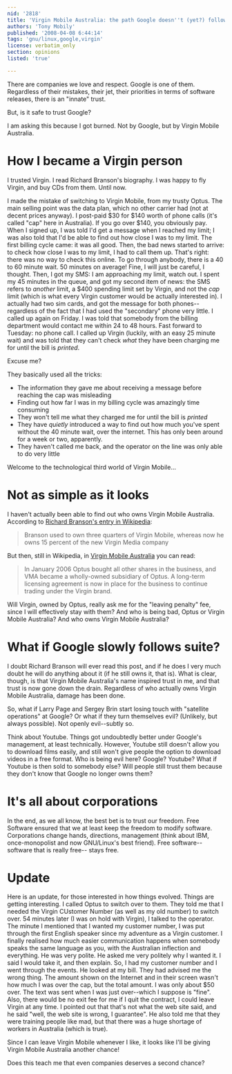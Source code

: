 ```yaml
---
nid: '2818'
title: 'Virgin Mobile Australia: the path Google doesn''t (yet?) follow'
authors: 'Tony Mobily'
published: '2008-04-08 6:44:14'
tags: 'gnu/linux,google,virgin'
license: verbatim_only
section: opinions
listed: 'true'

---
```

There are companies we love and respect. Google is one of them. Regardless of their mistakes, their jet, their priorities in terms of software releases, there is an "innate" trust.

But, is it safe to trust Google?

I am asking this because I got burned. Not by Google, but by Virgin Mobile Australia. 

<!--break-->

# How I became a Virgin person

I trusted Virgin. I read Richard Branson's biography. I was happy to fly Virgin, and buy CDs from them. Until now.

I made the mistake of switching to Virgin Mobile, from my trusty Optus. The main selling point was the data plan, which no other carrier had (not at decent prices anyway). I post-paid $30 for $140 worth of phone calls (it's called "cap" here in Australia). If you go over $140, you obviously pay. When I signed up, I was told I'd get a message when I reached my limit; I was also told that I'd be able to find out how close I was to my limit. The first billing cycle came: it was all good. Then, the bad news started to arrive: to check how close I was to my limit, I had to call them up. That's right: there was no way to check this online. To go through anybody, there is a 40 to 60 minute wait. 50 minutes on average! Fine, I will just be careful, I thought. Then, I got my SMS: I am approaching my limit, watch out. I spent my 45 minutes in the queue, and got my second item of news: the SMS refers to _another_ limit, a $400 spending limit set by Virgin, and not the _cap_ limit (which is what every Virgin customer would be actually interested in).
I actually had two sim cards, and got the message for both phones--regardless of the fact that I had used the "secondary" phone very little. I called up again on Friday. I was told that somebody from the billing department would contact me within 24 to 48 hours. Fast forward to Tuesday: no phone call. I called up Virgin (luckily, with an easy 25 minute wait) and was told that they can't check _what_ they have been charging me for until the bill is _printed_.

Excuse me?

They basically used all the tricks:

* The information they gave me about receiving a message before reaching the cap was misleading
* Finding out how far I was in my billing cycle was amazingly time consuming
* They won't tell me what they charged me for until the bill is _printed_
* They have _quietly_ introduced a way to find out how much you've spent without the 40 minute wait, over the internet. This has only been around for a week or two, apparently.
* They haven't called me back, and the operator on the line was only able to do very little

Welcome to the technological third world of Virgin Mobile...

# Not as simple as it looks

I haven't actually been able to find out who owns Virgin Mobile Australia. According to [Richard Branson's entry in Wikipedia](http://en.wikipedia.org/wiki/Richard_Branson):

> Branson used to own three quarters of Virgin Mobile, whereas now he owns 15 percent of the new Virgin Media company

But then, still in Wikipedia, in [Virgin Mobile Australia](http://en.wikipedia.org/wiki/Virgin_Mobile_Australia) you can read:

>In January 2006 Optus bought all other shares in the business, and VMA became a wholly-owned subsidiary of Optus. A long-term licensing agreement is now in place for the business to continue trading under the Virgin brand.

Will Virgin, owned by Optus, really ask me for the "leaving penalty" fee, since I will effectively stay with them? And who is being bad, Optus or Virgin Mobile Australia? And who owns Virgin Mobile Australia?

# What if Google slowly follows suite?

I doubt Richard Branson will ever read this post, and if he does I very much doubt he will do anything about it (if he still owns it, that is). What is clear, though, is that Virgin Mobile Australia's name inspired trust in me, and that trust is now gone down the drain. Regardless of who actually owns Virgin Mobile Australia, damage has been done.
 
So, what if Larry Page and Sergey Brin start losing touch with "satellite operations" at Google? Or what if they turn themselves evil? (Unlikely, but always possible). Not openly evil--subtly so.

Think about Youtube. Things got undoubtedly better under Google's management, at least technically. However, Youtube still doesn't allow you to download films easily, and still won't give people the option to download videos in a free format. Who is being evil here? Google? Youtube? What if Youtube is then sold to somebody else? Will people still trust them because they don't know that Google no longer owns them?

# It's all about corporations

In the end, as we all know, the best bet is to trust our freedom. Free Software ensured that we at least keep the freedom to modify software. Corporations change hands, directions, management (think about IBM, once-monopolist and now GNU/Linux's best friend). Free software--software that is really free-- stays free.

# Update

Here is an update, for those interested in how things evolved. Things are getting interesting. I called Optus to switch over to them. They told me that I needed the Virgin CUstomer Number (as well as my old number) to switch over. 54 minutes later (I was on hold with Virgin), I talked to the operator. The minute I mentioned that I wanted my customer number, I was put through the first English speaker since my adventure as a Virgin customer. I finally realised how much easier communication happens when somebody speaks the same language as you, with the Australian inflection and everything. He was very polite. He asked me very politely why I wanted it. I said I would take it, and then explain. So, I had my customer number and I went through the events. He looked at my bill. They had advised me the wrong thing. The amount shown on the Internet and in their screen wasn't how much I was over the cap, but the total amount. I was only about $50 over. The text was sent when I was just over--which I suppose is "fine". Also, there would be no exit fee for me if I quit the contract, I could leave Virgin at any time. I pointed out that that's not what the web site said, and he said "well, the web site is wrong, I guarantee". He also told me that they were training people like mad, but that there was a huge shortage of workers in Australia (which is true). 

Since I can leave Virgin Mobile whenever I like, it looks like I'll be giving Virgin Mobile Australia another chance!

Does this teach me that even companies deserves a second chance?